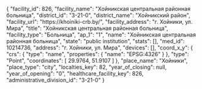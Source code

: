 {
    "facility_id": 826,
    "facility_name": "Хойникская центральная районная больница",
    "district_id": "3-21-0",
    "district_name": "Хойникский район",
    "facility_url": "https:\/\/khoiniki-crb.by\/",
    "facility_address": "г. Хойники, ул. Мира",
    "title": "Хойникская центральная районная больница",
    "facility_type": "Больница",
    "ap_1": "1",
    "name": "Хойникская центральная районная больница",
    "state": "public institution",
    "stats": [],
    "med_id": 10214736,
    "address": "г. Хойники, ул. Мира",
    "devices": [],
    "coord_x_y": {
        "crs": {
            "type": "name",
            "properties": {
                "name": "EPSG:4326"
            }
        },
        "type": "Point",
        "coordinates": [
            29.9764,
            51.9107
        ]
    },
    "place_name": "Хойники",
    "place_type": "city",
    "localties_key": 82,
    "year_of_closing": null,
    "year_of_opening": "0",
    "healthcare_facility_key": 826,
    "administrative_division_id": "3-21-0"
}